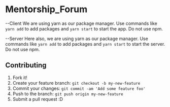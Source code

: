 # Mentorship_Forum

--Client
We are using yarn as our package manager. Use commands like `yarn add` to add packages and `yarn start` to start the app. Do not use npm.

--Server 
Here also, we are using yarn as our package manager. Use commands like `yarn add` to add packages and `yarn start` to start the server. Do not use npm.

## Contributing

1. Fork it!
2. Create your feature branch: `git checkout -b my-new-feature`
3. Commit your changes: `git commit -am 'Add some feature foo'`
4. Push to the branch: `git push origin my-new-feature`
5. Submit a pull request :D